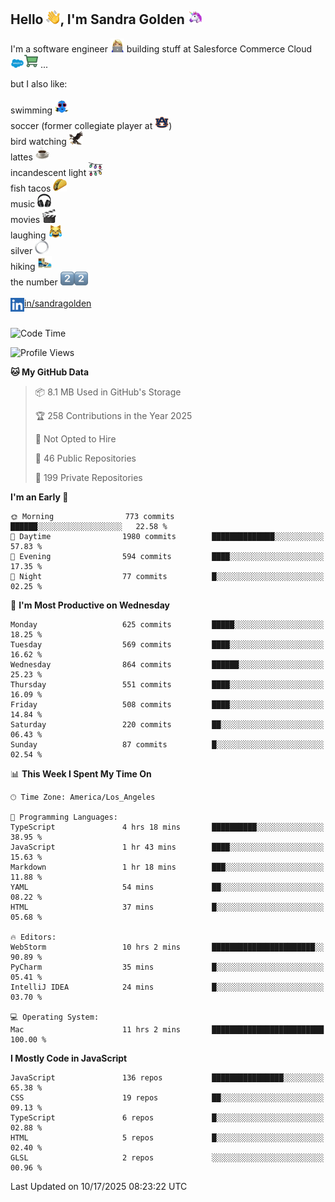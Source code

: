## Hello <img src="./static/emoji/wave.png" width="22" />, I'm Sandra Golden <img src="./static/emoji/unicorn-face.png" width="22" />

I'm a software engineer <img src="./static/emoji/female-technologist.png" width="22" /> building stuff at Salesforce Commerce Cloud <img src="./static/emoji/salesforce.png" width="22" /><img src="./static/emoji/commerce-cloud.png" width="22" />&nbsp;...

but I also like:<br/><br/>
swimming <img alt="swimming" src="./static/emoji/keep-swimming.png" width="22" /><br/>
soccer  (former collegiate player at <img src="./static/emoji/auburn.png" width="22" />)<br/>
bird watching <img src="./static/emoji/eagle.png" width="22" /><br/>
lattes <img src="./static/emoji/coffee.png" width="22" /><br/>
incandescent light <img src="./static/emoji/lights.png" width="22" /><br/>
fish tacos <img src="./static/emoji/taco.png" width="22" /><br/>
music <img src="./static/emoji/headphones.png" width="22" /><br/>
movies <img src="./static/emoji/movie-clapper.png" width="22" /><br/>
laughing <img src="./static/emoji/joy-cat.png" width="22" /><br/>
silver <img src="./static/emoji/silver-hoop.png" width="22" /><br/>
hiking <img src="./static/emoji/hiker.png" width="22" /><br/>
the number <img src="./static/emoji/two.png" width="22" /><img src="./static/emoji/two.png" width="22" />
<br/><br/>
<img align="left" alt="Sandra Golden | LinkedIn" width="22px" src="./static/emoji/linkedin.png" /> <a href="https://www.linkedin.com/in/sandragolden/">in/sandragolden</a>
<br/><br/>
<!--START_SECTION:waka-->
![Code Time](http://img.shields.io/badge/Code%20Time-1%2C426%20hrs%2044%20mins-blue)

![Profile Views](http://img.shields.io/badge/Profile%20Views-3-blue)

**🐱 My GitHub Data** 

> 📦 8.1 MB Used in GitHub's Storage 
 > 
> 🏆 258 Contributions in the Year 2025
 > 
> 🚫 Not Opted to Hire
 > 
> 📜 46 Public Repositories 
 > 
> 🔑 199 Private Repositories 
 > 
**I'm an Early 🐤** 

```text
🌞 Morning                773 commits         ██████░░░░░░░░░░░░░░░░░░░   22.58 % 
🌆 Daytime                1980 commits        ██████████████░░░░░░░░░░░   57.83 % 
🌃 Evening                594 commits         ████░░░░░░░░░░░░░░░░░░░░░   17.35 % 
🌙 Night                  77 commits          █░░░░░░░░░░░░░░░░░░░░░░░░   02.25 % 
```
📅 **I'm Most Productive on Wednesday** 

```text
Monday                   625 commits         █████░░░░░░░░░░░░░░░░░░░░   18.25 % 
Tuesday                  569 commits         ████░░░░░░░░░░░░░░░░░░░░░   16.62 % 
Wednesday                864 commits         ██████░░░░░░░░░░░░░░░░░░░   25.23 % 
Thursday                 551 commits         ████░░░░░░░░░░░░░░░░░░░░░   16.09 % 
Friday                   508 commits         ████░░░░░░░░░░░░░░░░░░░░░   14.84 % 
Saturday                 220 commits         ██░░░░░░░░░░░░░░░░░░░░░░░   06.43 % 
Sunday                   87 commits          █░░░░░░░░░░░░░░░░░░░░░░░░   02.54 % 
```


📊 **This Week I Spent My Time On** 

```text
🕑︎ Time Zone: America/Los_Angeles

💬 Programming Languages: 
TypeScript               4 hrs 18 mins       ██████████░░░░░░░░░░░░░░░   38.95 % 
JavaScript               1 hr 43 mins        ████░░░░░░░░░░░░░░░░░░░░░   15.63 % 
Markdown                 1 hr 18 mins        ███░░░░░░░░░░░░░░░░░░░░░░   11.88 % 
YAML                     54 mins             ██░░░░░░░░░░░░░░░░░░░░░░░   08.22 % 
HTML                     37 mins             █░░░░░░░░░░░░░░░░░░░░░░░░   05.68 % 

🔥 Editors: 
WebStorm                 10 hrs 2 mins       ███████████████████████░░   90.89 % 
PyCharm                  35 mins             █░░░░░░░░░░░░░░░░░░░░░░░░   05.41 % 
IntelliJ IDEA            24 mins             █░░░░░░░░░░░░░░░░░░░░░░░░   03.70 % 

💻 Operating System: 
Mac                      11 hrs 2 mins       █████████████████████████   100.00 % 
```

**I Mostly Code in JavaScript** 

```text
JavaScript               136 repos           ████████████████░░░░░░░░░   65.38 % 
CSS                      19 repos            ██░░░░░░░░░░░░░░░░░░░░░░░   09.13 % 
TypeScript               6 repos             █░░░░░░░░░░░░░░░░░░░░░░░░   02.88 % 
HTML                     5 repos             █░░░░░░░░░░░░░░░░░░░░░░░░   02.40 % 
GLSL                     2 repos             ░░░░░░░░░░░░░░░░░░░░░░░░░   00.96 % 
```




 Last Updated on 10/17/2025 08:23:22 UTC
<!--END_SECTION:waka-->

